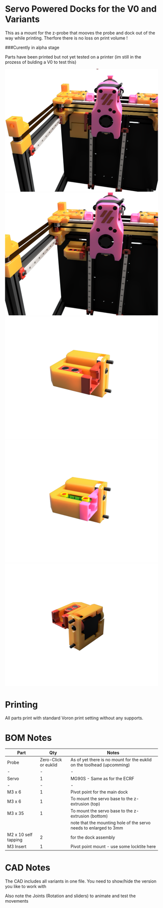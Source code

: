 # Servo Powered Docks for the V0 and Variants 


This as a mount for the z-probe that mooves the probe and dock out of the way while printing.
Therfore there is no loss on print volume !

###Curently in alpha stage

Parts have been printed but not yet tested on a printer (im still in the prozess of bulding a V0 to test this)



![Printed Panel](Images/closed.png)
![Printed Panel](Images/zeroclick.png)
![Printed Panel](Images/zero_detail.png)
![Printed Panel](Images/euklid_detail.png)
![Printed Panel](Images/rear.png)


# Printing


All parts print with standard Voron print setting without any supports.

# BOM Notes


| Part | Qty | Notes |
| - | - | - |
| Probe | Zero-Click or euklid | As of yet there is no mount for the euklid on the toolhead (upcomming) |
| - | - | - |
| Servo | 1 | MG90S - Same as for the ECRF |
| - | - | - |
| M3 x 6 | 1 | Pivot point for the main dock|
| M3 x 6 | 1 | To mount the servo base to the z-extrusion (top)|
| M3 x 35| 1 | To mount the servo base to the z-extrusion (bottom) |
| | | note that the mounting hole of the servo needs to enlarged to 3mm |
| M2 x 10 self tapping | 2 | for the dock assembly |
| M3 Insert | 1 | Pivot point mount - use some locktite here |



# CAD  Notes

The CAD includes all variants in one file.
You need to show/hide the version you like to work with

Also note the Joints (Rotation and sliders) to animate and test the movements



